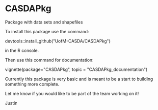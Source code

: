 # CASDAPkg
Package with data sets and shapefiles

To install this package use the command:

devtools::install_github("UofM-CASDA/CASDAPkg") 

in the R console.

Then use this command for documentation:

vignette(package="CASDAPkg", topic = "CASDAPkg_documentation")

Currently this package is very basic and is meant to be a start to building something more complete.

Let me know if you would like to be part of the team working on it!

Justin
